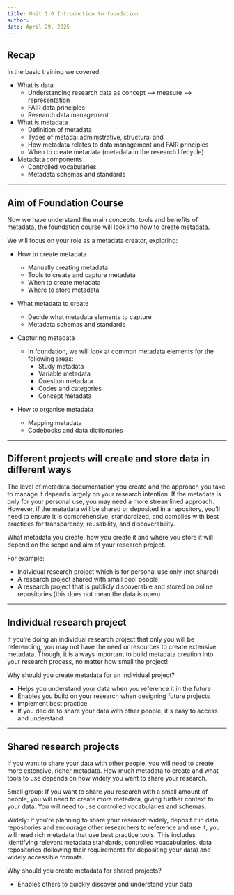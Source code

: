 ```yaml
---
title: Unit 1.0 Introduction to foundation
author: 
date: April 29, 2025
---
```


## Recap

In the basic training we covered:
  - What is data
    - Understanding research data as concept --> measure --> representation
    - FAIR data principles
    - Research data management
  - What is metadata
      - Definition of metadata
      - Types of metada: administrative, structural and 
      - How metadata relates to data management and FAIR principles
      - When to create metadata (metadata in the research lifecycle)
  - Metadata components
      - Controlled vocabularies
      - Metadata schemas and standards
   
  ---
  
 ##  Aim of Foundation Course

Now we have understand the main concepts, tools and benefits of metadata, the foundation course will look into how to create metadata.

We will focus on your role as a metadata creator, exploring:

- How to create metadata
  - Manually creating metadata
  - Tools to create and capture metadata
  - When to create metadata 
  - Where to store metadata
    
- What metadata to create
  - Decide what metadata elements to capture
  - Metadata schemas and standards

- Capturing metadata
  - In foundation, we will look at common metadata elements for the following areas:
    - Study metadata
    - Variable metadata
    - Question metadata
    - Codes and categories
    - Concept metadata
    
- How to organise metadata
  - Mapping metadata
  - Codebooks and data dictionaries

---

## Different projects will create and store data in different ways

The level of metadata documentation you create and the approach you take to manage it depends largely on your research intention. If the metadata is only for your personal use, you may need a more streamlined approach. However, if the metadata will be shared or deposited in a repository, you’ll need to ensure it is comprehensive, standardized, and complies with best practices for transparency, reusability, and discoverability.


What metadata you create, how you create it and where you store it will depend on the scope and aim of your research project.

For example:
- Individual research project which is for personal use only (not shared)
- A research project shared with small pool people
- A research project that is publicly discoverable and stored on online repositories (this does not mean the data is open)

---

## Individual research project

If you’re doing an individual research project that only you will be referencing, you may not have the need or resources to create extensive metadata. 
Though, it is always important to build metadata creation into your research process, no matter how small the project!

Why should you create metadata for an individual project?
-	Helps you understand your data when you reference it in the future
-	Enables you build on your research when designing future projects
-	Implement best practice
-	If you decide to share your data with other people, it's easy to access and understand

---

## Shared research projects

If you want to share your data with other people, you will need to create more extensive, richer metadata. How much metadata to create and what tools to use depends on how widely you want to share your research.

Small group: If you want to share you research with a small amount of people, you will need to create more metadata, giving further context to your data. You will need to use controlled vocabularies and schemas. 

Widely: If you’re planning to share your research widely, deposit it in data repositories and encourage other researchers to reference and use it, you will need rich metadata that use best practice tools. This includes identifying relevant metadata standards, controlled voacabularies, data repositories (following their requirements for depositing your data) and widely accessible formats.

Why should you create metadata for shared projects?
-	Enables others to quickly discover and understand your data
  

 
  
